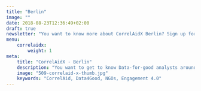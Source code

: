 ```yaml
---
title: "Berlin"
image: ""
date: 2018-08-23T12:36:49+02:00
draft: true
newsletter: "You want to know more about CorrelAidX Berlin? Sign up for our Newsletter!"
menu: 
    correlaidx:
        weight: 1
meta:
    title: "CorrelAidX - Berlin"
    description: "You want to get to know Data-for-good analysts around you and use data for social good? In this case, you are interested in CorrelAidX!"
    image: "509-correlaid-x-thumb.jpg"
    keywords: "CorrelAid, Data4Good, NGOs, Engagement 4.0"
---
```



